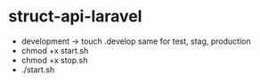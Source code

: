 # struct-api-laravel
- development -> touch .develop same for test, stag, production
- chmod +x start.sh
- chmod +x stop.sh
- ./start.sh
